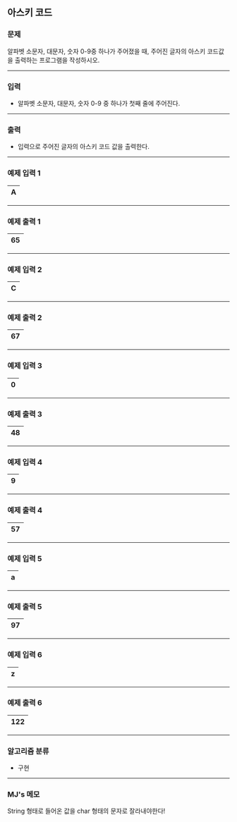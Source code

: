 아스키 코드
-------------
### 문제

알파벳 소문자, 대문자, 숫자 0-9중 하나가 주어졌을 때, 주어진 글자의 아스키 코드값을 출력하는 프로그램을 작성하시오.

- - -

### 입력
* 알파벳 소문자, 대문자, 숫자 0-9 중 하나가 첫째 줄에 주어진다.

- - -

### 출력
* 입력으로 주어진 글자의 아스키 코드 값을 출력한다.

- - -

### 예제 입력 1
|A|
|:---|

- - -

### 예제 출력 1
|65|
|:---|

- - -

### 예제 입력 2
|C|
|:---|

- - -

### 예제 출력 2
|67|
|:---|

- - -

### 예제 입력 3
|0|
|:---|

- - -

### 예제 출력 3
|48|
|:---|

- - -

### 예제 입력 4
|9|
|:---|

- - -

### 예제 출력 4
|57|
|:---|

- - -

### 예제 입력 5
|a|
|:---|

- - -

### 예제 출력 5
|97|
|:---|

- - -

### 예제 입력 6
|z|
|:---|

- - -

### 예제 출력 6
|122|
|:---|

- - -

### 알고리즘 분류
* 구현

- - -

### MJ's 메모
 String 형태로 들어온 값을 char 형태의 문자로 잘라내야한다!